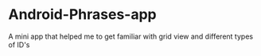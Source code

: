 # Android-Phrases-app
A mini app that helped me to get familiar with grid view and different types of ID's

